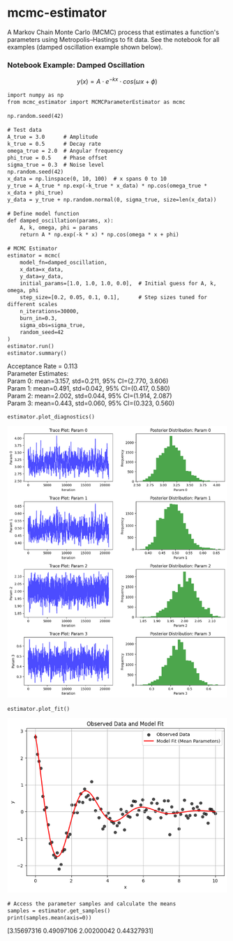 # mcmc-estimator
A Markov Chain Monte Carlo (MCMC) process that estimates a function's parameters using Metropolis–Hastings to fit data. See the notebook for all examples (damped oscillation example shown below).

### Notebook Example: Damped Oscillation
$$y(x)=A⋅e^{−kx}⋅cos(ωx+ϕ)$$

```
import numpy as np
from mcmc_estimator import MCMCParameterEstimator as mcmc

np.random.seed(42)

# Test data
A_true = 3.0      # Amplitude
k_true = 0.5      # Decay rate
omega_true = 2.0  # Angular frequency
phi_true = 0.5    # Phase offset
sigma_true = 0.3  # Noise level
np.random.seed(42)
x_data = np.linspace(0, 10, 100)  # x spans 0 to 10
y_true = A_true * np.exp(-k_true * x_data) * np.cos(omega_true * x_data + phi_true)
y_data = y_true + np.random.normal(0, sigma_true, size=len(x_data))

# Define model function
def damped_oscillation(params, x):
    A, k, omega, phi = params
    return A * np.exp(-k * x) * np.cos(omega * x + phi)

# MCMC Estimator
estimator = mcmc(
    model_fn=damped_oscillation,
    x_data=x_data,
    y_data=y_data,
    initial_params=[1.0, 1.0, 1.0, 0.0],  # Initial guess for A, k, omega, phi
    step_size=[0.2, 0.05, 0.1, 0.1],      # Step sizes tuned for different scales
    n_iterations=30000,
    burn_in=0.3,
    sigma_obs=sigma_true,
    random_seed=42
)
estimator.run()
estimator.summary()
```
Acceptance Rate = 0.113  
Parameter Estimates:  
Param 0: mean=3.157, std=0.211, 95% CI=(2.770, 3.606)  
Param 1: mean=0.491, std=0.042, 95% CI=(0.417, 0.580)  
Param 2: mean=2.002, std=0.044, 95% CI=(1.914, 2.087)  
Param 3: mean=0.443, std=0.060, 95% CI=(0.323, 0.560)  
```
estimator.plot_diagnostics()
```

![mcmc-estimator](https://github.com/nickgerend/mcmc-estimator/raw/main/assets/est_3_trace.png)
```
estimator.plot_fit()
```
![mcmc-estimator](https://github.com/nickgerend/mcmc-estimator/raw/main/assets/est_3_fit.png)
```
# Access the parameter samples and calculate the means
samples = estimator.get_samples()
print(samples.mean(axis=0))
```
[3.15697316 0.49097106 2.00200042 0.44327931]